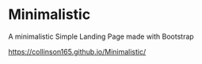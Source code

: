 # Minimalistic
 A minimalistic Simple Landing Page made with Bootstrap
 
 https://collinson165.github.io/Minimalistic/
